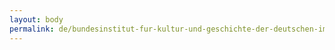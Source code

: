 ```yaml
---
layout: body
permalink: de/bundesinstitut-fur-kultur-und-geschichte-der-deutschen-im-ostlichen-europa/
---
```


